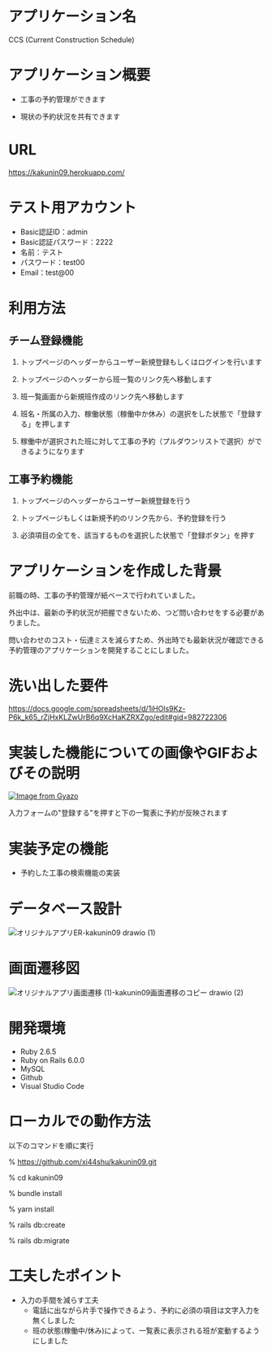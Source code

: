 # アプリケーション名
CCS (Current Construction Schedule)

# アプリケーション概要
- 工事の予約管理ができます

- 現状の予約状況を共有できます

# URL
https://kakunin09.herokuapp.com/

# テスト用アカウント
- Basic認証ID：admin
- Basic認証パスワード：2222
- 名前：テスト
- パスワード：test00
- Email：test@00

# 利用方法
## チーム登録機能
1. トップページのヘッダーからユーザー新規登録もしくはログインを行います

2. トップページのヘッダーから班一覧のリンク先へ移動します

3. 班一覧画面から新規班作成のリンク先へ移動します

4. 班名・所属の入力、稼働状態（稼働中か休み）の選択をした状態で「登録する」を押します

5. 稼働中が選択された班に対して工事の予約（プルダウンリストで選択）ができるようになります

## 工事予約機能
1. トップページのヘッダーからユーザー新規登録を行う

2. トップページもしくは新規予約のリンク先から、予約登録を行う

3. 必須項目の全てを、該当するものを選択した状態で「登録ボタン」を押す

# アプリケーションを作成した背景
前職の時、工事の予約管理が紙ベースで行われていました。

外出中は、最新の予約状況が把握できないため、つど問い合わせをする必要がありました。

問い合わせのコスト・伝達ミスを減らすため、外出時でも最新状況が確認できる予約管理のアプリケーションを開発することにしました。

# 洗い出した要件
https://docs.google.com/spreadsheets/d/1iHOls9Kz-P6k_k65_rZjHxKLZwUrB6q9XcHaKZRXZgo/edit#gid=982722306

# 実装した機能についての画像やGIFおよびその説明
[![Image from Gyazo](https://i.gyazo.com/0fc95339cf44b4a19331588fe4d47291.gif)](https://gyazo.com/0fc95339cf44b4a19331588fe4d47291)

入力フォームの"登録する"を押すと下の一覧表に予約が反映されます

# 実装予定の機能
- 予約した工事の検索機能の実装

# データベース設計
![オリジナルアプリER-kakunin09 drawio (1)](https://user-images.githubusercontent.com/110109166/192133954-58527187-7c36-4567-9750-0a7c02678fc0.png)

# 画面遷移図
![オリジナルアプリ画面遷移 (1)-kakunin09画面遷移のコピー drawio (2)](https://user-images.githubusercontent.com/110109166/192134864-f1bbd343-e3eb-4810-88ff-972ad1d38aec.png)

# 開発環境
- Ruby 2.6.5
- Ruby on Rails 6.0.0
- MySQL
- Github
- Visual Studio Code

# ローカルでの動作方法
以下のコマンドを順に実行

% https://github.com/xi44shu/kakunin09.git

% cd kakunin09

% bundle install

% yarn install

% rails db:create

% rails db:migrate

# 工夫したポイント
- 入力の手間を減らす工夫
  - 電話に出ながら片手で操作できるよう、予約に必須の項目は文字入力を無くしました
  - 班の状態(稼働中/休み)によって、一覧表に表示される班が変動するようにしました

# 
